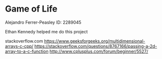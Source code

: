
# Game of Life

Alejandro Ferrer-Peasley
ID: 2289045

Ethan Kennedy helped me do this project
 
  stackoverflow.com 
  https://www.geeksforgeeks.org/multidimensional-arrays-c-cpp/
  https://stackoverflow.com/questions/8767166/passing-a-2d-array-to-a-c-function
  http://www.cplusplus.com/forum/beginner/5527/
  
  



